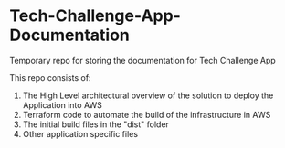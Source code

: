 # Tech-Challenge-App-Documentation
Temporary repo for storing the documentation for Tech Challenge App

This repo consists of:
  1. The High Level architectural overview of the solution to deploy the Application into AWS
  2. Terraform code to automate the build of the infrastructure in AWS
  3. The initial build files in the "dist" folder
  4. Other application specific files
